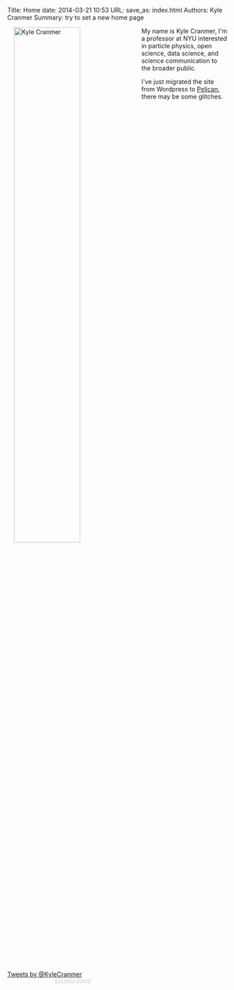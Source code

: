Title: Home
date: 2014-03-21 10:53
URL:
save_as: index.html
Authors: Kyle Cranmer
Summary: try to set a new home page

<!--
|  | |
| --|:--|
| {% img /images/kyle-andys-party-miras-photo.jpg 300 200 Me %} | My name is Kyle Cranmer, I'm a professor at NYU interested in particle physics, open science, data science, and science communication to the broader public.   |
-->
<!--
<table style="text-align:top;">
	<tr>
		<td >
			
		</td>
		<td align="top">
			My name is Kyle Cranmer, I'm a professor at NYU interested in particle physics, open science, data science, and science communication to the broader public. 
		</td>
	</tr>
</table>
-->

<!--{% img /images/kyle-andys-party-miras-photo.jpg 300 200 Me %}-->


 <div > <img src="/images/kyle-andys-party-miras-photo.jpg" width="55%" Alt="Kyle Cranmer" style="float:left; padding-left:15px; padding-right:15px; padding-top:0; padding-bottom:15px" /> 	My name is Kyle Cranmer, I'm a professor at NYU interested in particle physics, open science, data science, and science communication to the broader public.

I've just migrated the site from Wordpress to [Pelican](http://getpelican.com/), there may be some glitches. </div><br />

<br clear="all" />

<!-- using bootstrap3 grid layout here -->
<div class="row">
  <div class="col-md-6">
  	<a class="twitter-timeline" href="https://twitter.com/KyleCranmer" data-widget-id="353505377641447424">Tweets by @KyleCranmer</a>
<script>!function(d,s,id){var js,fjs=d.getElementsByTagName(s)[0],p=/^http:/.test(d.location)?'http':'https';if(!d.getElementById(id)){js=d.createElement(s);js.id=id;js.src=p+"://platform.twitter.com/widgets.js";fjs.parentNode.insertBefore(js,fjs);}}(document,"script","twitter-wjs");</script> 
  </div>
  <div class="col-md-6">
		  	<script type="text/javascript">
		rssmikle_url="http://inspirehep.net/rss?ln=en&p=a%3AK.S.Cranmer.1";
		rssmikle_frame_width="300";
		rssmikle_frame_height="400";
		rssmikle_target="_blank";
		rssmikle_font="Arial, Helvetica, sans-serif";
		rssmikle_font_size="12";
		rssmikle_border="on";
		responsive="on";
		rssmikle_css_url="";
		text_align="left";
		autoscroll="off";
		scrollstep="3";
		mcspeed="20";
		sort="New";
		rssmikle_title="on";
		rssmikle_title_sentence="Recent Publications";
		rssmikle_title_link="http://inspirehep.net/?p=a%3AK.S.Cranmer.1";
		rssmikle_title_bgcolor="#0066FF";
		rssmikle_title_color="#FFFFFF";
		rssmikle_title_bgimage="http://";
		rssmikle_item_bgcolor="#FFFFFF";
		rssmikle_item_bgimage="http://";
		rssmikle_item_title_length="55";
		rssmikle_item_title_color="#666666";
		rssmikle_item_border_bottom="on";
		rssmikle_item_description="off";
		rssmikle_item_description_length="150";
		rssmikle_item_description_color="#666666";
		rssmikle_item_date="off";
		rssmikle_timezone="Etc/GMT";
		datetime_format="%b %e, %Y %l:%M:%S %p";
		rssmikle_item_description_tag="off";
		rssmikle_item_podcast="off";
		</script>
		<script type="text/javascript" src="http://widget.feed.mikle.com/js/rssmikle.js"></script>
		<div style="font-size:10px; text-align:center; width:300;">
		<a href="http://feed.mikle.com/" target="_blank" style="color:#CCCCCC;">RSS Feed Widget</a>
		</div>
  </div>
</div>

<!--
<div style="float:left;padding:15px; width:50%">
<a class="twitter-timeline" href="https://twitter.com/KyleCranmer" data-widget-id="353505377641447424">Tweets by @KyleCranmer</a>
<script>!function(d,s,id){var js,fjs=d.getElementsByTagName(s)[0],p=/^http:/.test(d.location)?'http':'https';if(!d.getElementById(id)){js=d.createElement(s);js.id=id;js.src=p+"://platform.twitter.com/widgets.js";fjs.parentNode.insertBefore(js,fjs);}}(document,"script","twitter-wjs");</script> 
</div>

<div style="float:right;">
<script type="text/javascript">
rssmikle_url="http://inspirehep.net/rss?ln=en&p=a%3AK.S.Cranmer.1";
rssmikle_frame_width="300";
rssmikle_frame_height="400";
rssmikle_target="_blank";
rssmikle_font="Arial, Helvetica, sans-serif";
rssmikle_font_size="12";
rssmikle_border="on";
responsive="off";
rssmikle_css_url="";
text_align="left";
autoscroll="off";
scrollstep="3";
mcspeed="20";
sort="New";
rssmikle_title="on";
rssmikle_title_sentence="Recent Publications";
rssmikle_title_link="http://inspirehep.net/?p=a%3AK.S.Cranmer.1";
rssmikle_title_bgcolor="#0066FF";
rssmikle_title_color="#FFFFFF";
rssmikle_title_bgimage="http://";
rssmikle_item_bgcolor="#FFFFFF";
rssmikle_item_bgimage="http://";
rssmikle_item_title_length="55";
rssmikle_item_title_color="#666666";
rssmikle_item_border_bottom="on";
rssmikle_item_description="off";
rssmikle_item_description_length="150";
rssmikle_item_description_color="#666666";
rssmikle_item_date="off";
rssmikle_timezone="Etc/GMT";
datetime_format="%b %e, %Y %l:%M:%S %p";
rssmikle_item_description_tag="off";
rssmikle_item_podcast="off";
</script>
<script type="text/javascript" src="http://widget.feed.mikle.com/js/rssmikle.js"></script>
<div style="font-size:10px; text-align:center; width:300;">
<a href="http://feed.mikle.com/" target="_blank" style="color:#CCCCCC;">RSS Feed Widget</a>
</div>
</div>
-->


<!--
http://inspirehep.net/rss?ln=en&p=a%3AK.S.Cranmer.1
http://feed.mikle.com
-->

<!--
<table>
	<tr>
		<td width="70%">
		<a class="twitter-timeline" href="https://twitter.com/KyleCranmer" data-widget-id="353505377641447424">Tweets by @KyleCranmer</a>
		 <script>!function(d,s,id){var js,fjs=d.getElementsByTagName(s)[0],p=/^http:/.test(d.location)?'http':'https';if(!d.getElementById(id)){js=d.createElement(s);js.id=id;js.src=p+"://platform.twitter.com/widgets.js";fjs.parentNode.insertBefore(js,fjs);}}(document,"script","twitter-wjs");</script> 
		</td>
		<td>
	</td>
</tr>
</table>
-->
